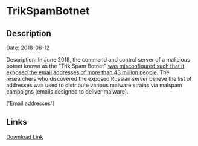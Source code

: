 # TrikSpamBotnet

## Description

Date: 2018-06-12

Description:
In June 2018, the command and control server of a malicious botnet known as the &quot;Trik Spam Botnet&quot; <a href="https://www.bleepingcomputer.com/news/security/trik-spam-botnet-leaks-43-million-email-addresses/" target="_blank" rel="noopener">was misconfigured such that it exposed the email addresses of more than 43 million people</a>. The researchers who discovered the exposed Russian server believe the list of addresses was used to distribute various malware strains via malspam campaigns (emails designed to deliver malware).


['Email addresses']

## Links

[Download Link](https://link-to.net/1229997/474.3924595785225/dynamic/?r=)